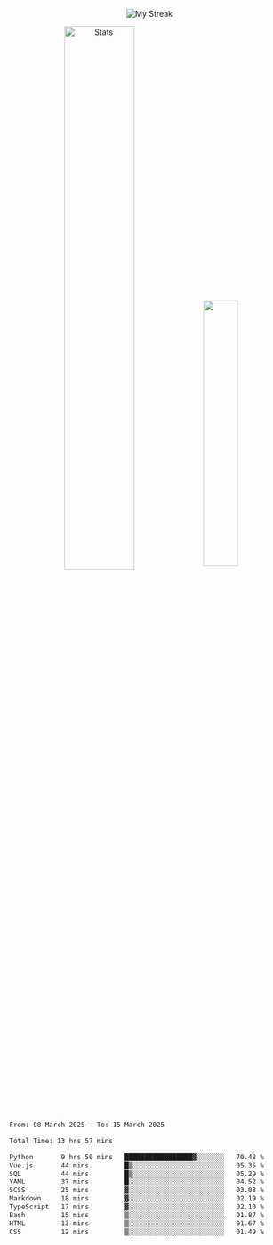 <p align="center">
<picture>
  <source media="(prefers-color-scheme: dark)" srcset="http://github-readme-streak-stats.herokuapp.com?user=semolik&theme=dark&hide_border=true&background=DD272700">
  <img alt="My Streak" src="http://github-readme-streak-stats.herokuapp.com?user=semolik&hide_border=true">
</picture>
</p>
<div align="center">
  <picture>
    <source media="(prefers-color-scheme: dark)" srcset="https://github-readme-stats.vercel.app/api?username=semolik&show_icons=true&bg_color=DD272700&hide_border=true&theme=dark">
        <img alt="Stats" src="https://github-readme-stats.vercel.app/api?username=semolik&show_icons=true&bg_color=DD272700&hide_border=true" width="50%" >
  </picture>
  <sup>
  <picture>
  <source media="(prefers-color-scheme: dark)" srcset="https://github-readme-stats.vercel.app/api/top-langs/?username=semolik&layout=compact&hide_border=true&bg_color=DD272700&theme=dark">
  <img src="https://github-readme-stats.vercel.app/api/top-langs/?username=semolik&layout=compact&hide_border=true" width="35%" />
  </picture>
  </sup>
</div>
<!--START_SECTION:waka-->

```txt
From: 08 March 2025 - To: 15 March 2025

Total Time: 13 hrs 57 mins

Python       9 hrs 50 mins   █████████████████▓░░░░░░░   70.48 %
Vue.js       44 mins         █▒░░░░░░░░░░░░░░░░░░░░░░░   05.35 %
SQL          44 mins         █▒░░░░░░░░░░░░░░░░░░░░░░░   05.29 %
YAML         37 mins         █░░░░░░░░░░░░░░░░░░░░░░░░   04.52 %
SCSS         25 mins         ▓░░░░░░░░░░░░░░░░░░░░░░░░   03.08 %
Markdown     18 mins         ▓░░░░░░░░░░░░░░░░░░░░░░░░   02.19 %
TypeScript   17 mins         ▓░░░░░░░░░░░░░░░░░░░░░░░░   02.10 %
Bash         15 mins         ▒░░░░░░░░░░░░░░░░░░░░░░░░   01.87 %
HTML         13 mins         ▒░░░░░░░░░░░░░░░░░░░░░░░░   01.67 %
CSS          12 mins         ▒░░░░░░░░░░░░░░░░░░░░░░░░   01.49 %
```

<!--END_SECTION:waka-->

